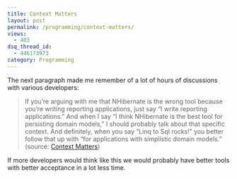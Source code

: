 ```yaml
---
title: Context Matters
layout: post
permalink: /programming/context-matters/
views:
  - 403
dsq_thread_id:
  - 446173973
category: Programming
---
```

The next paragraph made me remember of a lot of hours of discussions with various developers:

> If you’re arguing with me that NHibernate is the wrong tool because you’re writing reporting applications, just say “I write reporting applications.”  And when I say “I think NHibernate is the best tool for persisting domain models,” I should probably talk about that specific context.  And definitely, when you say “Linq to Sql rocks!” you better follow that up with “for applications with simplistic domain models.” (source: [Context Matters][1])

If more developers would think like this we would probably have better tools with better acceptance in a lot less time.

 [1]: http://codebetter.com/blogs/jeremy.miller/archive/2010/01/24/a-train-of-thought-january-2010-edition.aspx "Context Matters"